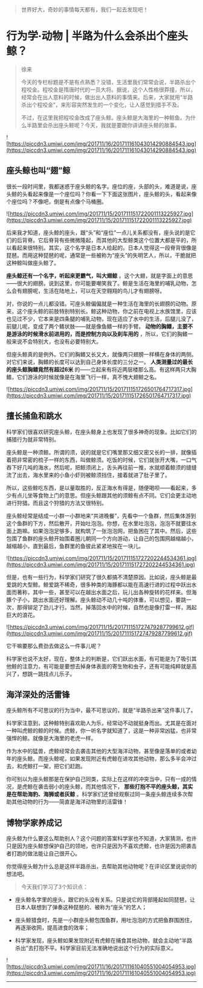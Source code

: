 > 世界好大，奇妙的事情每天都有，我们一起去发现吧！

# 行为学·动物 | 半路为什么会杀出个座头鲸？

> 徐来
> 
> 今天的专栏标题是不是有点熟悉？没错，生活里我们常常会说，半路杀出个程咬金。程咬金是隋唐时代的一员大将。据说，这个人性格很莽撞，所以，经常会在出人意料的时候，做出出人意料的事情来。后来，大家就用“半路杀出个程咬金”，来形容突然发生的一个变化，让人感觉到措手不及。
> 
> 不过，在这里我把程咬金改成了座头鲸。座头鲸是大海里的一种鲸鱼。为什么半路里会杀出座头鲸呢？今天，我就是要跟你讲讲座头鲸的故事。

![https://piccdn3.umiwi.com/img/201711/16/201711161043014290884543.jpg](https://piccdn3.umiwi.com/img/201711/16/201711161043014290884543.jpg)

## 座头鲸也叫“翅”鲸

很长一段时间里，我都迷惑于座头鲸的名字。座位的座，头部的头，难道是说，座头鲸的头看起来像是一个座位吗？你看一下下面这张图片，座头鲸的头，看起来像个座位吗？不像吧，倒是有点像个马桶圈。

![https://piccdn3.umiwi.com/img/201711/15/201711151722001113225927.jpg](https://piccdn3.umiwi.com/img/201711/15/201711151722001113225927.jpg)

后来我才知道，座头鲸的座头，跟“头”和“座位”一点儿关系都没有，座头说的是它们的后背脊。它后脊背有些微微隆起，而其他的大型鲸类这个位置大都是平的，所以看起来很特别。其实，这个名字是日本人给起的。日本人觉得这一段脊背很像是琵琶。而用这种琵琶的呢，通常是一些被称为“座头”的失明艺人，所以，干脆就把这种鲸叫做座头鲸了。

 **座头鲸还有一个名字，听起来更霸气，叫大翅鲸** 。这个大翅，就是字面上的意思——很大的翅膀。说到这里，你可能要嘲笑我了。鲸是生活在海里的哺乳动物，怎么会有翅膀呢，生活在陆地上，可以在天空翱翔的鸟儿才有翅膀呀。

对，你说的一点儿都没错。可座头鲸偏偏就是一种生活在海里的长翅膀的动物。原来，这个座头鲸的前肢特别特别长。鲸这种动物，你之前在电视上水族馆里，应该也见过不少，它本来是四条腿的哺乳动物，现在适应了水中的生活，后腿儿没了，前腿儿呢，变成了两个鳍状肢——就是像鱼鳍一样的手臂。 **动物的胸鳍，主要不是游泳的时候滑水前进用的，而是控制方向以及刹车用的** ，所以，它们的胸鳍一般来说不会特别大，也没有必要特别大。

但座头鲸真的是例外。它们的胸鳍又长又大，就像两只翅膀一样横在身体的两侧。对它们来说，胸鳍的长度可以达到自己身体长度的三分之一。 **人类测量过的最长的座头鲸胸鳍竟然有超过6米** 的——立起来有将近两层楼那么高。有这样两只大胸鳍，它们游泳的时候就像是在海里飞行一样，真不愧大翅鲸之名。

![https://piccdn3.umiwi.com/img/201711/15/201711151726501764717317.jpg](https://piccdn3.umiwi.com/img/201711/15/201711151726501764717317.jpg)

## 擅长捕鱼和跳水

科学家们很喜欢研究座头鲸，在座头鲸身上也发现了很多神奇的现象。比如它们的捕猎行为就非常特别。

座头鲸是一种须鲸。所谓的须，说的就是它们嘴里那又细又密又长的一排，就像插着把非常密的梳子一样的东西，叫做鲸须。吃饭的时候，它们就张开大嘴，一口气吞下好几吨的海水，然后呢，把鲸须闭上，舌头再往前一推，水就顺着鲸须的缝缝流了出去，海水里来的小鱼小虾则被鲸须挡住，接着就进了肚子里了。

所以，这些鲸吃东西，是以量取胜的，反正海水有得是，随便喝呗——看起来，多少有点儿坐等食物上门的意思。但座头鲸跟其他的须鲸有点不同。它们会更主动地进行狩猎。而且这个狩猎的方法又很特别。

座头鲸经常是结成一小群一小群地来“共进晚餐”，先看中一个鱼群，然后集体游到这个鱼群的下方，然后散开，开始吐泡泡。你想，在水里吐泡泡，泡泡不就要往水面上跑嘛。如果泡泡足够多，就构筑了一张泡泡网，把鱼困在了其中。然后，这些包围了鱼群的座头鲸开始围着圈儿朝同一个方向游动，让自己的包围网越缩越小，越缩越小，直到最后，鱼群里的鱼彼此紧紧地挨在一块儿。

![https://piccdn3.umiwi.com/img/201711/15/201711151727202244534361.jpg](https://piccdn3.umiwi.com/img/201711/15/201711151727202244534361.jpg)

但是，也有一些行为，科学家们研究了很久都搞不清楚原因。比如说，座头鲸是最爱跳的大型鲸。鲸爱跳不稀奇，很多种类的海豚都以能在高速行进的过程中跃出水面而著称，其中一些，甚至可以在越出水面之后，玩儿出各种旋转的花样来。但海豚个子小，跳出水面还好理解。座头鲸动不动几十吨的体重，可以想见，要跳一次，那得铆足了劲儿才行。当然，掉落回水中的时候，自然也是像打雷一样，溅起巨大的浪花。

![https://piccdn3.umiwi.com/img/201711/15/201711151727479287799612.gif](https://piccdn3.umiwi.com/img/201711/15/201711151727479287799612.gif)

它干嘛要那么费劲去做这么一件事儿呢？

科学家也说不太好，现在，整体上的判断是，它们跃出水面，有可能是为了吸引其他鲸的注意力，有可能是要想去掉身体表面的寄生物和虫子，还有可能纯粹就是高兴了，想跳一跳找点儿乐子。

## 海洋深处的活雷锋

座头鲸所有不可思议的行为当中，最不可思议的，就是“半路杀出来”这件事儿了。

科学家注意到，这种鲸特别喜欢助人为乐，经常动不动就挺身而出。尤其是在面对一种叫虎鲸的鲸的时候。虎鲸，你一听名字就知道了，这是一种非常凶猛，也非常强悍的鲸。就像是大海里的老虎一样。

作为水中的猛兽，虎鲸经常会去袭击其他的大型海洋动物，甚至像是落单的或者幼年的座头鲸。而座头鲸呢，如果发现附近有虎鲸在进攻其他动物，那么多半会冲过去，和虎鲸打一架，把它们赶跑。

你可别以为座头鲸那是在保护自己同类，实际上在这样的冲突当中，只有一成的情况，是虎鲸在袭击弱小的座头鲸，而其他情况下， **那些打抱不平的座头鲸，其实是在帮助海豹、海狮或者灰鲸** 。科学家们还曾经观察过同一条座头鲸连续多次帮助其他动物的行为——简直是海洋动物里的活雷锋！

## 博物学家养成记

座头鲸为什么要这么帮助别人？这个问题的答案科学家也不知道，大家猜测，也许只是因为座头鲸想保护自己的领地，也许只是因为不喜欢虎鲸，也许是因为把袭击者打跑的做法能让自己很开心。

你觉得座头鲸为什么总是这样半路杀出，去帮助其他动物呢？在评论区里说说你的想法吧。

> 今天我们学习了3个知识点：

* 座头鲸名字里的座头，跟它的头没有关系。只是说它的背部隆起如同琵琶，让日本人联想到了弹奏这种琵琶的、被称为“座头”的艺人；

* 座头鲸猎食时，先是一小群座头鲸包围鱼群，用吐泡泡的方式把鱼群围困住，再逐渐收网，提高进食的效率；

* 科学家发现，座头鲸如果发现附近有虎鲸在捕食其他动物，就会主动地“半路杀出”去打抱不平。科学家目前无法准确地说出这个行为的实际意义。

![https://piccdn3.umiwi.com/img/201711/16/201711161040551004054953.jpg](https://piccdn3.umiwi.com/img/201711/16/201711161040551004054953.jpg)

---
